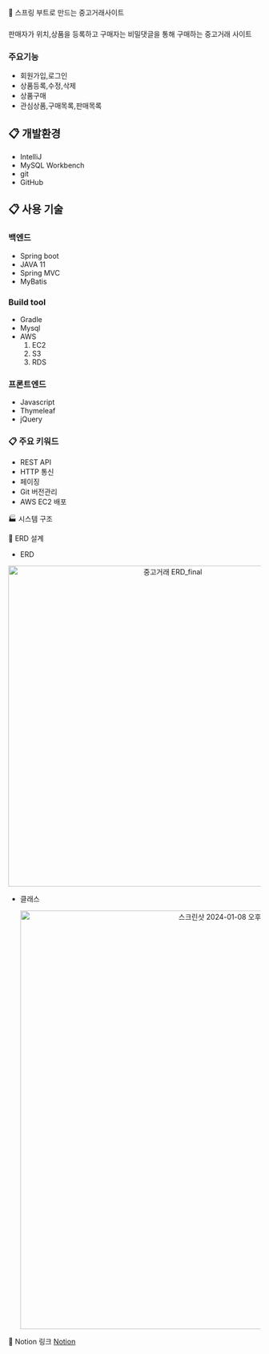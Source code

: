 🛒 스프링 부트로 만드는 중고거래사이트
### 
판매자가 위치,상품을 등록하고 구매자는 비밀댓글을 통해 구매하는 중고거래 사이트
### 주요기능
* 회원가입,로그인
* 상품등록,수정,삭제
* 상품구매 
* 관심상품,구매목록,판매목록
## 📋 개발환경
* IntelliJ
* MySQL Workbench
* git
* GitHub
## 📋 사용 기술
### 백엔드
* Spring boot
* JAVA 11
* Spring MVC
* MyBatis
### Build tool
* Gradle
* Mysql
* AWS
  1. EC2
  2. S3
  3. RDS
### 프론트엔드
* Javascript
* Thymeleaf
* jQuery
### 📋 주요 키워드
* REST API
* HTTP 통신
* 페이징
* Git 버전관리
* AWS EC2 배포

🏭 시스템 구조

🔗 ERD 설계
*  ERD
<p align="center">
  <img width="641" alt="중고거래 ERD_final" src="https://github.com/k-mozzi/used_device_market_v2/assets/88998289/f35cb655-bdaf-49ba-97c8-9a554548fd78">
</p>

* 클래스
  <p align="center">
    <img width="836" alt="스크린샷 2024-01-08 오후 2 38 35" src="https://github.com/k-mozzi/used_device_market_v2/assets/88998289/be96d3cd-a4ce-4f23-9749-0d285d21af79">
</p>

🔗 Notion 링크
[Notion](https://www.notion.so/v2-c78d9f6ced294697b47519946bbc65bb)
